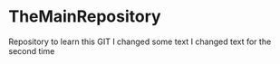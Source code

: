 # TheMainRepository
Repository to learn this GIT
I changed some text
I changed text for the second time


